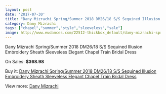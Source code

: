 ```yaml
---
layout: post
date: '2017-07-30'
title: "Dany Mizrachi Spring/Summer 2018 DM26/18 S/S Sequined Illusion Embroidery Sheath Sleeveless Elegant Chapel Train Bridal Dress"
category: Dany Mizrachi
tags: ["chapel","summer","style","sleeveless","sale"]
image: http://www.eudances.com/22512-thickbox_default/dany-mizrachi-spring-summer-2018-dm26-18-s-s-sequined-illusion-embroidery-sheath-sleeveless-elegant-chapel-train-bridal-dress.jpg
---
```

Dany Mizrachi Spring/Summer 2018 DM26/18 S/S Sequined Illusion Embroidery Sheath Sleeveless Elegant Chapel Train Bridal Dress

On Sales: **$368.98**
<a href="https://www.eudances.com/en/dany-mizrachi/7183-dany-mizrachi-spring-summer-2018-dm26-18-s-s-sequined-illusion-embroidery-sheath-sleeveless-elegant-chapel-train-bridal-dress.html"><amp-img layout="responsive" width="600" height="600" src="//www.eudances.com/22512-thickbox_default/dany-mizrachi-spring-summer-2018-dm26-18-s-s-sequined-illusion-embroidery-sheath-sleeveless-elegant-chapel-train-bridal-dress.jpg" alt="Dany Mizrachi Spring/Summer 2018 DM26/18 S/S Sequined Illusion Embroidery Sheath Sleeveless Elegant Chapel Train Bridal Dress 0" /></a>
<a href="https://www.eudances.com/en/dany-mizrachi/7183-dany-mizrachi-spring-summer-2018-dm26-18-s-s-sequined-illusion-embroidery-sheath-sleeveless-elegant-chapel-train-bridal-dress.html"><amp-img layout="responsive" width="600" height="600" src="//www.eudances.com/22517-thickbox_default/dany-mizrachi-spring-summer-2018-dm26-18-s-s-sequined-illusion-embroidery-sheath-sleeveless-elegant-chapel-train-bridal-dress.jpg" alt="Dany Mizrachi Spring/Summer 2018 DM26/18 S/S Sequined Illusion Embroidery Sheath Sleeveless Elegant Chapel Train Bridal Dress 1" /></a>
<a href="https://www.eudances.com/en/dany-mizrachi/7183-dany-mizrachi-spring-summer-2018-dm26-18-s-s-sequined-illusion-embroidery-sheath-sleeveless-elegant-chapel-train-bridal-dress.html"><amp-img layout="responsive" width="600" height="600" src="//www.eudances.com/22516-thickbox_default/dany-mizrachi-spring-summer-2018-dm26-18-s-s-sequined-illusion-embroidery-sheath-sleeveless-elegant-chapel-train-bridal-dress.jpg" alt="Dany Mizrachi Spring/Summer 2018 DM26/18 S/S Sequined Illusion Embroidery Sheath Sleeveless Elegant Chapel Train Bridal Dress 2" /></a>
<a href="https://www.eudances.com/en/dany-mizrachi/7183-dany-mizrachi-spring-summer-2018-dm26-18-s-s-sequined-illusion-embroidery-sheath-sleeveless-elegant-chapel-train-bridal-dress.html"><amp-img layout="responsive" width="600" height="600" src="//www.eudances.com/22515-thickbox_default/dany-mizrachi-spring-summer-2018-dm26-18-s-s-sequined-illusion-embroidery-sheath-sleeveless-elegant-chapel-train-bridal-dress.jpg" alt="Dany Mizrachi Spring/Summer 2018 DM26/18 S/S Sequined Illusion Embroidery Sheath Sleeveless Elegant Chapel Train Bridal Dress 3" /></a>
<a href="https://www.eudances.com/en/dany-mizrachi/7183-dany-mizrachi-spring-summer-2018-dm26-18-s-s-sequined-illusion-embroidery-sheath-sleeveless-elegant-chapel-train-bridal-dress.html"><amp-img layout="responsive" width="600" height="600" src="//www.eudances.com/22514-thickbox_default/dany-mizrachi-spring-summer-2018-dm26-18-s-s-sequined-illusion-embroidery-sheath-sleeveless-elegant-chapel-train-bridal-dress.jpg" alt="Dany Mizrachi Spring/Summer 2018 DM26/18 S/S Sequined Illusion Embroidery Sheath Sleeveless Elegant Chapel Train Bridal Dress 4" /></a>
<a href="https://www.eudances.com/en/dany-mizrachi/7183-dany-mizrachi-spring-summer-2018-dm26-18-s-s-sequined-illusion-embroidery-sheath-sleeveless-elegant-chapel-train-bridal-dress.html"><amp-img layout="responsive" width="600" height="600" src="//www.eudances.com/22513-thickbox_default/dany-mizrachi-spring-summer-2018-dm26-18-s-s-sequined-illusion-embroidery-sheath-sleeveless-elegant-chapel-train-bridal-dress.jpg" alt="Dany Mizrachi Spring/Summer 2018 DM26/18 S/S Sequined Illusion Embroidery Sheath Sleeveless Elegant Chapel Train Bridal Dress 5" /></a>

Buy it: [Dany Mizrachi Spring/Summer 2018 DM26/18 S/S Sequined Illusion Embroidery Sheath Sleeveless Elegant Chapel Train Bridal Dress](https://www.eudances.com/en/dany-mizrachi/7183-dany-mizrachi-spring-summer-2018-dm26-18-s-s-sequined-illusion-embroidery-sheath-sleeveless-elegant-chapel-train-bridal-dress.html "Dany Mizrachi Spring/Summer 2018 DM26/18 S/S Sequined Illusion Embroidery Sheath Sleeveless Elegant Chapel Train Bridal Dress")

View more: [Dany Mizrachi](https://www.eudances.com/en/111-dany-mizrachi "Dany Mizrachi")